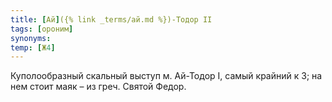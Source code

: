 ```yaml
---
title: [Ай]({% link _terms/ай.md %})-Тодор II
tags: [ороним]
synonyms:
temp: [Ж4]
---
```


Куполообразный скальный выступ м. Ай-Тодор I, самый крайний к З; на нем стоит
маяк – из греч. Святой Федор.
